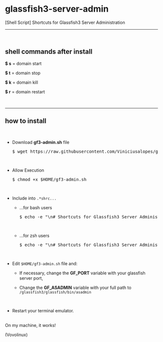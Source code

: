 # glassfish3-server-admin
[Shell Script] Shortcuts for Glassfish3 Server Administration

---
<br>

## shell commands after install

__$ s__ = domain start

__$ t__ = domain stop

__$ k__ = domain kill

__$ r__ = domain restart

<br>

---

## how to install

<br>

- Download __gf3-admin.sh__ file

  <pre>$ wget https://raw.githubusercontent.com/Viniciusalopes/glassfish3-server-admin/main/gf3-admin.sh -O $HOME/.gf3-admin.sh</pre>

<br>

- Allow Execution

  <pre>$ chmod +x $HOME/gf3-admin.sh</pre>

<br>

- Include into ```.*shrc...```

  - ...for bash users

    <pre>$ echo -e "\n# Shortcuts for Glassfish3 Server Administration - By Vovolinux $(date "+%Y-%m-%d - %H:%M:%S")\nsource $HOME/.gf3-admin.sh\n\n" >> $HOME/.bashrc</pre>

    <br>

  - ...for zsh users

    <pre>$ echo -e "\n# Shortcuts for Glassfish3 Server Administration - By Vovolinux $(date "+%Y-%m-%d - %H:%M:%S")\nsource $HOME/.gf3-admin.sh\n\n" >> $HOME/.zshrc</pre>

<br>

- Edit ```$HOME/gf3-admin.sh``` file and:

  - If necessary, change the __GF_PORT__ variable with your glassfish server port,

  - Change the __GF_ASADMIN__ variable with your full path to ```/glassfish3/glassfish/bin/asadmin```

<br>

- Restart your terminal emulator.

<br>
On my machine, it works!

(Vovolinux)
